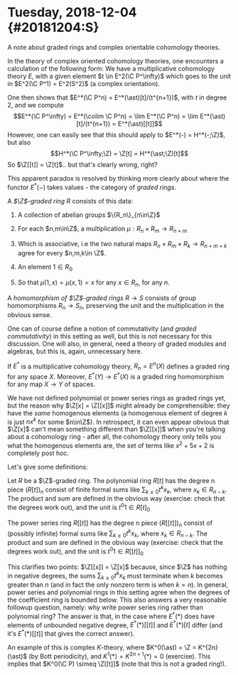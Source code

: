 Tuesday, 2018-12-04 {#20181204:S}
===================

A note about graded rings and complex orientable cohomology theories.

In the theory of complex oriented cohomology theories, one encounters a
calculation of the following form: We have a multiplicative cohomology
theory $E$, with a given element $t \in E^2(\C P^\infty)$ which goes to
the unit in $E^2(\C P^1) = E^2(S^2)$ (a complex orientation).

One then shows that $E^*(\C P^n) = E^*(\ast)[t]/(t^{n+1})$, with $t$ in
degree $2$, and we compute
$$E^*(\C P^\infty) = E^*(\colim \C P^n) = \lim E^*(\C P^n) = \lim E^*(\ast)[t]/(t^{n+1}) = E^*(\ast)[[t]]$$
However, one can easily see that this should apply to
$E^*(-) = H^*(-;\Z)$, but also
$$H^*(\C P^\infty;\Z) = \Z[t] = H^*(\ast;\Z)[t]$$ So $\Z[[t]] = \Z[t]$..
but that's clearly wrong, right?

This apparent paradox is resolved by thinking more clearly about where
the functor $E^*(-)$ takes values - the category of *graded rings*.

A *$\Z$-graded ring* $R$ consists of this data:

1.  A collection of abelian groups $\{R_n\}_{n\in\Z}$

2.  For each $n,m\in\Z$, a multiplication
    $\mu: R_n \times R_m \to R_{n+m}$

3.  Which is associative, i.e the two natural maps
    $R_n \times R_m \times R_k \to R_{n+m+k}$ agree for every
    $n,m,k\in \Z$.

4.  An element $1 \in R_0$

5.  So that $\mu(1,x) = \mu(x,1) = x$ for any $x\in R_n$, for any $n$.

A *homomorphism of $\Z$-graded rings* $R \to S$ consists of group
homomorphisms $R_n \to S_n$, preserving the unit and the multiplication
in the obvious sense.

One can of course define a notion of commutativity (and *graded
commutativity*) in this setting as well, but this is not necessary for
this discussion. One will also, in general, need a theory of graded
modules and algebras, but this is, again, unnecessary here.

If $E^*$ is a multiplicative cohomology theory, $R_n = E^n(X)$ defines a
graded ring for any space $X$. Moreover, $E^*(Y) \to E^*(X)$ is a graded
ring homomorphism for any map $X \to Y$ of spaces.

We have not defined polynomial or power series rings as graded rings
yet, but the reason why $\Z[x] = \Z[[x]]$ might already be
comprehensible: they have the *same* homogenous elements (a homogenous
element of degree $k$ is just $n x^k$ for some $n\in\Z$). In retrospect,
it can even appear obvious that $\Z[x]$ can't mean something different
than $\Z[[x]]$ when you're talking about a cohomology ring - after all,
the cohomology theory only tells you what the homogenous elements are,
the set of terms like $x^2 + 5x + 2$ is completely post hoc.

Let's give some definitions:

Let $R$ be a $\Z$-graded ring. The polynomial ring $R[t]$ has the degree
n piece $(R[t])_n$ consist of finite formal sums like
$\sum_{k\geq 0} t^k x_k$, where $x_k \in R_{n-k}$. The product and sum
are defined in the obvious way (exercise: check that the degrees work
out), and the unit is $t^0 1 \in R[t]_0$

The power series ring $R[[t]]$ has the degree n piece $(R[[t]])_n$
consist of (possibly infinite) formal sums like
$\sum_{k\geq 0} t^k x_k$, where $x_k \in R_{n-k}$. The product and sum
are defined in the obvious way (exercise: check that the degrees work
out), and the unit is $t^0 1 \in R[[t]]_0$

This clarifies two points: $\Z[[x]] = \Z[x]$ because, since $\Z$ has
nothing in negative degrees, the sums $\sum_{k\geq 0} t^k x_k$ must
terminate when $k$ becomes greater than $n$ (and in fact the only
nonzero term is when $k = n$). In general, power series and polynomial
rings in this setting agree when the degrees of the coefficient ring is
bounded below. This also answers a very reasonable followup question,
namely: why write power series ring rather than polynomial ring? The
answer is that, in the case where $E^*(\ast)$ does have elements of
unbounded negative degree, $E^*(\ast)[[t]]$ and $E^*(\ast)[t]$ differ
(and it's $E^*(\ast)[[t]]$ that gives the correct answer).

An example of this is complex $K$-theory, where
$K^0(\ast) = \Z = K^{2n}(\ast)$ (by Bott periodicity), and
$K^1(\ast) = K^{2n+1}(\ast) = 0$ (exercise). This implies that
$K^0(\C P) \simeq \Z[[t]]$ (note that this is not a graded ring!).
